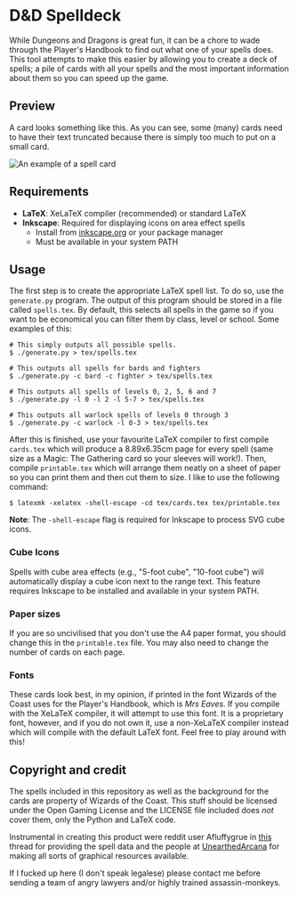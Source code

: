 # D&D Spelldeck

While Dungeons and Dragons is great fun, it can be a chore to wade through the
Player's Handbook to find out what one of your spells does. This tool attempts
to make this easier by allowing you to create a deck of spells; a pile of cards
with all your spells and the most important information about them so you can
speed up the game.

## Preview

A card looks something like this. As you can see, some (many) cards need to have
their text truncated because there is simply too much to put on a small card.

![An example of a spell card](http://i.imgur.com/gLl9PwI.png)

## Requirements

- **LaTeX**: XeLaTeX compiler (recommended) or standard LaTeX
- **Inkscape**: Required for displaying icons on area effect spells
  - Install from [inkscape.org](https://inkscape.org/) or your package manager
  - Must be available in your system PATH

## Usage

The first step is to create the appropriate LaTeX spell list. To do so, use the
`generate.py` program. The output of this program should be stored in a file
called `spells.tex`. By default, this selects all spells in the game so if you
want to be economical you can filter them by class, level or school. Some
examples of this:

    # This simply outputs all possible spells.
    $ ./generate.py > tex/spells.tex

    # This outputs all spells for bards and fighters
    $ ./generate.py -c bard -c fighter > tex/spells.tex

    # This outputs all spells of levels 0, 2, 5, 6 and 7
    $ ./generate.py -l 0 -l 2 -l 5-7 > tex/spells.tex

    # This outputs all warlock spells of levels 0 through 3
    $ ./generate.py -c warlock -l 0-3 > tex/spells.tex

After this is finished, use your favourite LaTeX compiler to first compile
`cards.tex` which will produce a 8.89x6.35cm page for every spell (same size as
a Magic: The Gathering card so your sleeves will work!). Then, compile
`printable.tex` which will arrange them neatly on a sheet of paper so you can
print them and then cut them to size. I like to use the following command:

    $ latexmk -xelatex -shell-escape -cd tex/cards.tex tex/printable.tex

**Note**: The `-shell-escape` flag is required for Inkscape to process SVG cube icons.

### Cube Icons

Spells with cube area effects (e.g., "5-foot cube", "10-foot cube") will automatically display a cube icon next to the range text. This feature requires Inkscape to be installed and available in your system PATH.

### Paper sizes

If you are so uncivilised that you don't use the A4 paper format, you should
change this in the `printable.tex` file. You may also need to change the number
of cards on each page.

### Fonts

These cards look best, in my opinion, if printed in the font Wizards of the
Coast uses for the Player's Handbook, which is *Mrs Eaves*. If you compile with
the XeLaTeX compiler, it will attempt to use this font. It is a proprietary
font, however, and if you do not own it, use a non-XeLaTeX compiler instead
which will compile with the default LaTeX font. Feel free to play around with
this!

## Copyright and credit

The spells included in this repository as well as the background for the cards
are property of Wizards of the Coast. This stuff should be licensed under the
Open Gaming License and the LICENSE file included does *not* cover them, only
the Python and LaTeX code.

Instrumental in creating this product were reddit user Afluffygrue in
[this](https://www.reddit.com/r/DnD/comments/2yirik/after_hours_of_cleaning_here_are_the_complete/)
thread for providing the spell data and the people at [UnearthedArcana](https://www.reddit.com/r/UnearthedArcana/) for making all
sorts of graphical resources available.

If I fucked up here (I don't speak legalese) please contact me before sending a
team of angry lawyers and/or highly trained assassin-monkeys.
